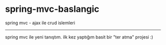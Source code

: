 # spring-mvc-baslangic
spring mvc - ajax ile crud islemleri

************************************
spring mvc ile yeni tanıştım. ilk kez yaptığım basit bir "ter atma" projesi :)
